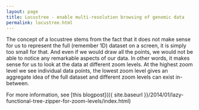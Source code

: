 ```yaml
---
layout: page
title: Locustree - enable multi-resolution browsing of genomic data
permalink: locustree.html
---
```

The concept of a locustree stems from the fact that it does not make sense for us to represent the full (remember 1D) dataset on a screen, it is simply too small for that. And even if we would draw all the points, we would not be able to notice any remarkable aspects of our data. In other words, it makes sense for us to look at the data at different zoom levels. At the highest zoom level we see individual data points, the lowest zoom level gives an aggregate idea of the full dataset and different zoom levels can exist in-between.

For more information, see [this blogpost]({{ site.baseurl }}/2014/01/lazy-functional-tree-zipper-for-zoom-levels/index.html)
